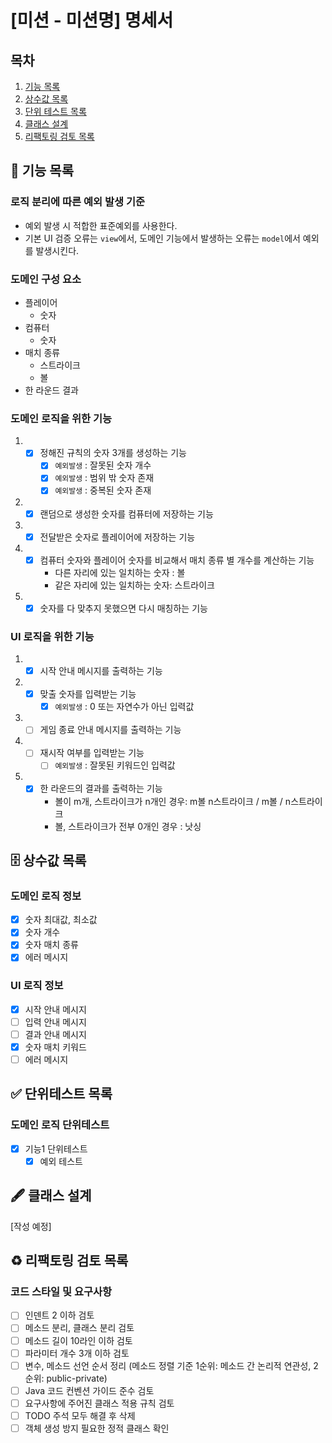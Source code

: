 # [미션 - 미션명] 명세서

## 목차

1. [기능 목록](#-기능-목록)
2. [상수값 목록](#-상수값-목록)
3. [단위 테스트 목록](#-단위테스트-목록)
4. [클래스 설계](#-클래스-설계)
5. [리팩토링 검토 목록](#%EF%B8%8F-리팩토링-검토-목록)

## 🚀 기능 목록

### 로직 분리에 따른 예외 발생 기준

- 예외 발생 시 적합한 표준예외를 사용한다.
- 기본 UI 검증 오류는 `view`에서, 도메인 기능에서 발생하는 오류는 `model`에서 예외를 발생시킨다.

### 도메인 구성 요소

- 플레이어
    - 숫자
- 컴퓨터
    - 숫자
- 매치 종류
    - 스트라이크
    - 볼
- 한 라운드 결과

### 도메인 로직을 위한 기능

1. 
    - [x] 정해진 규칙의 숫자 3개를 생성하는 기능
        - [x] `예외발생` : 잘못된 숫자 개수
        - [x] `예외발생` : 범위 밖 숫자 존재
        - [x] `예외발생` : 중복된 숫자 존재
2. 
    - [x] 랜덤으로 생성한 숫자를 컴퓨터에 저장하는 기능
3. 
    - [x] 전달받은 숫자로 플레이어에 저장하는 기능
4. 
    - [x] 컴퓨터 숫자와 플레이어 숫자를 비교해서 매치 종류 별 개수를 계산하는 기능
        - 다른 자리에 있는 일치하는 숫자 : 볼
        - 같은 자리에 있는 일치하는 숫자: 스트라이크
5. 
    - [x] 숫자를 다 맞추지 못했으면 다시 매칭하는 기능

### UI 로직을 위한 기능

1.
    - [x] 시작 안내 메시지를 출력하는 기능
2.
    - [x] 맞출 숫자를 입력받는 기능
        - [x] `예외발생` : 0 또는 자연수가 아닌 입력값
3.
    - [ ] 게임 종료 안내 메시지를 출력하는 기능
4.
    - [ ] 재시작 여부를 입력받는 기능
        - [ ] `예외발생` : 잘못된 키워드인 입력값
5.
    - [x] 한 라운드의 결과를 출력하는 기능
        - 볼이 m개, 스트라이크가 n개인 경우: m볼 n스트라이크 / m볼 / n스트라이크
        - 볼, 스트라이크가 전부 0개인 경우 : 낫싱

## 🗄 상수값 목록

### 도메인 로직 정보

- [x] 숫자 최대값, 최소값
- [x] 숫자 개수
- [x] 숫자 매치 종류
- [x] 에러 메시지

### UI 로직 정보

- [x] 시작 안내 메시지
- [ ] 입력 안내 메시지
- [ ] 결과 안내 메시지
- [x] 숫자 매치 키워드
- [ ] 에러 메시지

## ✅ 단위테스트 목록

### 도메인 로직 단위테스트

- [x] 기능1 단위테스트
    - [x] 예외 테스트

## 🖋 클래스 설계

[작성 예정]

## ♻️ 리팩토링 검토 목록

### 코드 스타일 및 요구사항

- [ ] 인덴트 2 이하 검토
- [ ] 메소드 분리, 클래스 분리 검토
- [ ] 메소드 길이 10라인 이하 검토
- [ ] 파라미터 개수 3개 이하 검토
- [ ] 변수, 메소드 선언 순서 정리 (메소드 정렬 기준 1순위: 메소드 간 논리적 연관성, 2순위: public-private)
- [ ] Java 코드 컨벤션 가이드 준수 검토
- [ ] 요구사항에 주어진 클래스 적용 규칙 검토
- [ ] TODO 주석 모두 해결 후 삭제
- [ ] 객체 생성 방지 필요한 정적 클래스 확인
